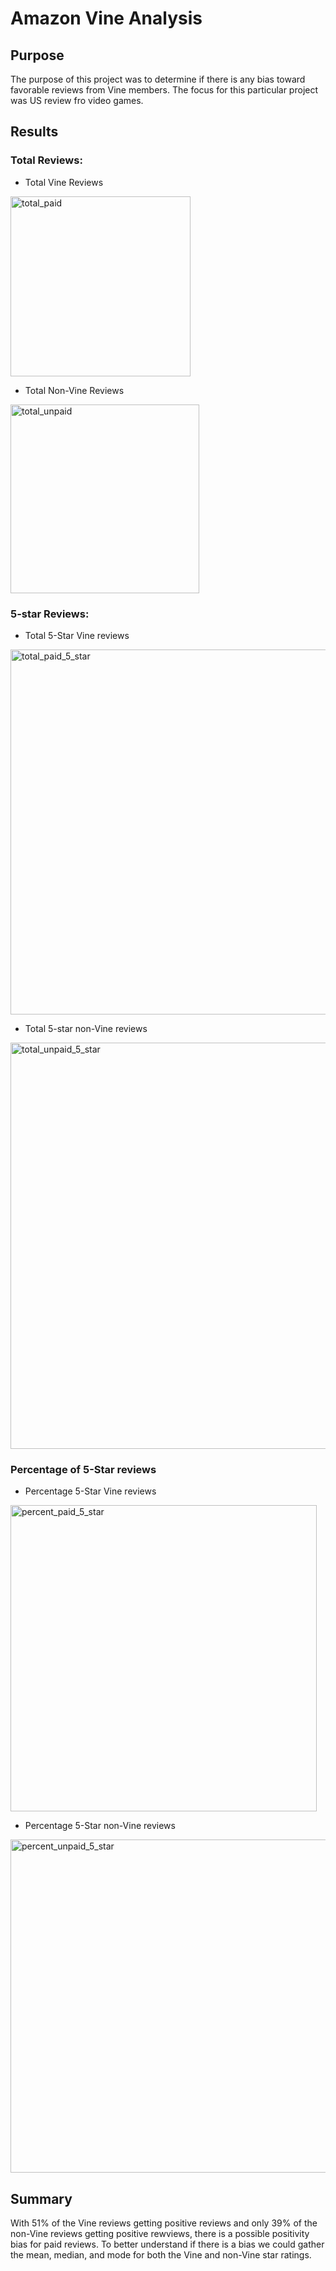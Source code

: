 # Amazon Vine Analysis

## Purpose

The purpose of this project was to determine if there is any bias toward favorable reviews from Vine members. The focus for this particular project was US review fro video games. 

## Results

### Total Reviews:

* Total Vine Reviews

<img width="288" alt="total_paid" src="https://user-images.githubusercontent.com/58227052/209890960-96167864-5be6-4cf1-ba5d-ca9e5e213072.png">

* Total Non-Vine Reviews

<img width="302" alt="total_unpaid" src="https://user-images.githubusercontent.com/58227052/209890987-bd4b590a-7a5c-4d68-84fa-280d27f5f763.png">

### 5-star Reviews:

* Total 5-Star Vine reviews

<img width="584" alt="total_paid_5_star" src="https://user-images.githubusercontent.com/58227052/209891108-b5503ec6-ccde-4617-9d3a-6710395d652c.png">

* Total 5-star non-Vine reviews

<img width="650" alt="total_unpaid_5_star" src="https://user-images.githubusercontent.com/58227052/209891133-836a3db6-29ad-463d-9b15-537444dbffbb.png">

### Percentage of 5-Star reviews

* Percentage 5-Star Vine reviews

<img width="490" alt="percent_paid_5_star" src="https://user-images.githubusercontent.com/58227052/209891233-0146cd3e-13bd-4278-b917-ff50acc8e219.png">

* Percentage 5-Star non-Vine reviews

<img width="533" alt="percent_unpaid_5_star" src="https://user-images.githubusercontent.com/58227052/209891252-622fd63f-ab1c-4034-9d6c-517267330ae1.png">

## Summary

With 51% of the Vine reviews getting positive reviews and only 39% of the non-Vine reviews getting positive rewviews, there is a possible positivity bias for paid reviews. To better understand if there is a bias we could gather the mean, median, and mode for both the Vine and non-Vine star ratings.
